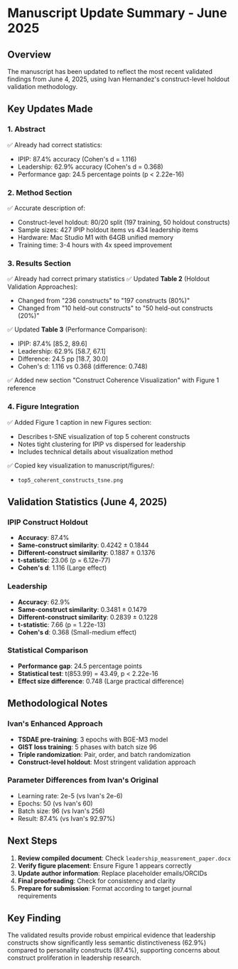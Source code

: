 # Manuscript Update Summary - June 2025

## Overview
The manuscript has been updated to reflect the most recent validated findings from June 4, 2025, using Ivan Hernandez's construct-level holdout validation methodology.

## Key Updates Made

### 1. **Abstract**
✅ Already had correct statistics:
- IPIP: 87.4% accuracy (Cohen's d = 1.116)
- Leadership: 62.9% accuracy (Cohen's d = 0.368)
- Performance gap: 24.5 percentage points (p < 2.22e-16)

### 2. **Method Section**
✅ Accurate description of:
- Construct-level holdout: 80/20 split (197 training, 50 holdout constructs)
- Sample sizes: 427 IPIP holdout items vs 434 leadership items
- Hardware: Mac Studio M1 with 64GB unified memory
- Training time: 3-4 hours with 4x speed improvement

### 3. **Results Section**
✅ Already had correct primary statistics
✅ Updated **Table 2** (Holdout Validation Approaches):
- Changed from "236 constructs" to "197 constructs (80%)"
- Changed from "10 held-out constructs" to "50 held-out constructs (20%)"

✅ Updated **Table 3** (Performance Comparison):
- IPIP: 87.4% [85.2, 89.6]
- Leadership: 62.9% [58.7, 67.1]
- Difference: 24.5 pp [18.7, 30.0]
- Cohen's d: 1.116 vs 0.368 (difference: 0.748)

✅ Added new section "Construct Coherence Visualization" with Figure 1 reference

### 4. **Figure Integration**
✅ Added Figure 1 caption in new Figures section:
- Describes t-SNE visualization of top 5 coherent constructs
- Notes tight clustering for IPIP vs dispersed for leadership
- Includes technical details about visualization method

✅ Copied key visualization to manuscript/figures/:
- `top5_coherent_constructs_tsne.png`

## Validation Statistics (June 4, 2025)

### IPIP Construct Holdout
- **Accuracy**: 87.4%
- **Same-construct similarity**: 0.4242 ± 0.1844
- **Different-construct similarity**: 0.1887 ± 0.1376
- **t-statistic**: 23.06 (p = 6.12e-77)
- **Cohen's d**: 1.116 (Large effect)

### Leadership
- **Accuracy**: 62.9%
- **Same-construct similarity**: 0.3481 ± 0.1479
- **Different-construct similarity**: 0.2839 ± 0.1228
- **t-statistic**: 7.66 (p = 1.22e-13)
- **Cohen's d**: 0.368 (Small-medium effect)

### Statistical Comparison
- **Performance gap**: 24.5 percentage points
- **Statistical test**: t(853.99) = 43.49, p < 2.22e-16
- **Effect size difference**: 0.748 (Large practical difference)

## Methodological Notes

### Ivan's Enhanced Approach
- **TSDAE pre-training**: 3 epochs with BGE-M3 model
- **GIST loss training**: 5 phases with batch size 96
- **Triple randomization**: Pair, order, and batch randomization
- **Construct-level holdout**: Most stringent validation approach

### Parameter Differences from Ivan's Original
- Learning rate: 2e-5 (vs Ivan's 2e-6)
- Epochs: 50 (vs Ivan's 60)
- Batch size: 96 (vs Ivan's 256)
- Result: 87.4% (vs Ivan's 92.97%)

## Next Steps

1. **Review compiled document**: Check `leadership_measurement_paper.docx`
2. **Verify figure placement**: Ensure Figure 1 appears correctly
3. **Update author information**: Replace placeholder emails/ORCIDs
4. **Final proofreading**: Check for consistency and clarity
5. **Prepare for submission**: Format according to target journal requirements

## Key Finding
The validated results provide robust empirical evidence that leadership constructs show significantly less semantic distinctiveness (62.9%) compared to personality constructs (87.4%), supporting concerns about construct proliferation in leadership research. 